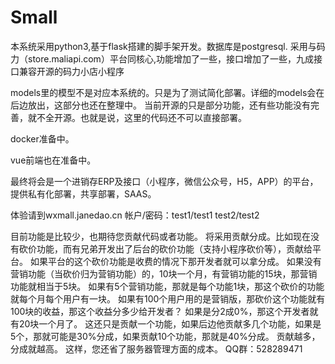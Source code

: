 # Small
本系统采用python3,基于flask搭建的脚手架开发。数据库是postgresql.
采用与码力（store.maliapi.com）平台同核心,功能增加了一些，接口增加了一些，九成接口兼容开源的码力小店小程序



models里的模型不是对应本系统的。只是为了测试简化部署。详细的models会在后边放出，这部分也还在整理中。
当前开源的只是部分功能，还有些功能没有完善，就不全开源。也就是说，这里的代码还不可以直接部署。

docker准备中。


vue前端也在准备中。


最终将会是一个进销存ERP及接口（小程序，微信公众号，H5，APP）的平台，提供私有化部署，共享部署，SAAS。

体验请到wxmall.janedao.cn  帐户/密码：test1/test1   test2/test2


目前功能是比较少，也期待您贡献代码或者功能。
将采用贡献分成。比如现在没有砍价功能，而有兄弟开发出了后台的砍价功能（支持小程序砍价等），贡献给平台。
如果平台的这个砍价功能是收费的情况下那开发者就可以拿分成。
如果没有营销功能（当砍价归为营销功能）的，10块一个月，有营销功能的15块，那营销功能就相当于5块。
如果有5个营销功能，那就是每个功能1块，那这个砍价的功能就每个月每个用户有一块。
如果有100个用户用的是营销版，那砍价这个功能就有100块的收益，那这个收益分多少给开发者？
如果是分2成0%，那这个开发者就有20块一个月了。
这还只是贡献一个功能，如果后边他贡献多几个功能，如果是5个，那就可能是30%分成，如果贡献10个功能，那就是40%分成。
贡献越多，分成就越高。
这样，您还省了服务器管理方面的成本。
QQ群：528289471

